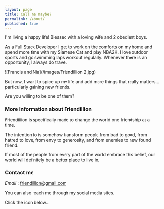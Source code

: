 ```yaml
---
layout: page
title: Call me maybe?
permalink: /about/
published: true
---
```


I'm living a happy life! Blessed with a loving wife and 2 obedient boys. 

As a Full Stack Developer I get to work on the comforts on my home and spend more time with my Siamese Cat and play NBA2K.
I love outdoor sports and go swimming laps workout regularly. Whenever there is an opportunity, I always do travel.



![Francis and Nia](/images/Friendillion 2.jpg)  




But now, I want to spice up my life and add more things that really matters... particularly gaining new friends.

Are you willing to be one of them?


### More Information about Friendillion  


Friendillion is specifically made to change the world one friendship at a time. 

The intention to is somehow transform people from bad to good, from hatred to love, from envy to generosity, and from enemies to new found friend. 

If most of the people from every part of the world embrace this belief, our world will definitely be a better place to live in.

### Contact me


_Email_ : [friendillion@gmail.com](mailto:friendillion@gmail.com)

You can also reach me through my social media sites.  

Click the icon below...  